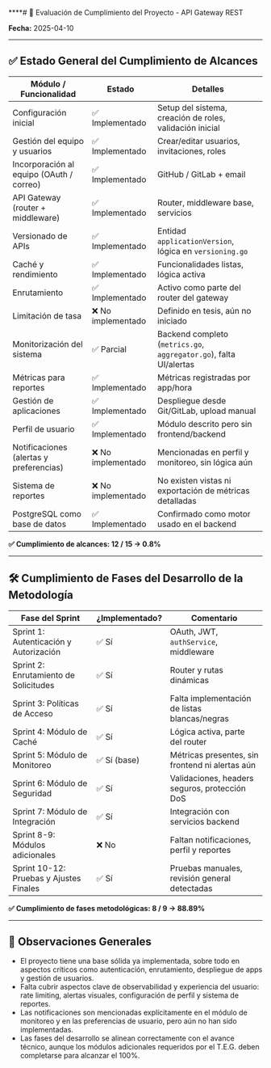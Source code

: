 ****# 🧪 Evaluación de Cumplimiento del Proyecto - API Gateway REST

**Fecha:** 2025-04-10

---

## ✅ Estado General del Cumplimiento de Alcances

| Módulo / Funcionalidad                   | Estado            | Detalles                                                           |
|------------------------------------------|-------------------|--------------------------------------------------------------------|
| Configuración inicial                    | ✅ Implementado    | Setup del sistema, creación de roles, validación inicial           |
| Gestión del equipo y usuarios            | ✅ Implementado    | Crear/editar usuarios, invitaciones, roles                         |
| Incorporación al equipo (OAuth / correo) | ✅ Implementado    | GitHub / GitLab + email                                            |
| API Gateway (router + middleware)        | ✅ Implementado    | Router, middleware base, servicios                                 |
| Versionado de APIs                       | ✅ Implementado    | Entidad `applicationVersion`, lógica en `versioning.go`            |
| Caché y rendimiento                      | ✅ Implementado    | Funcionalidades listas, lógica activa                              |
| Enrutamiento                             | ✅ Implementado    | Activo como parte del router del gateway                           |
| Limitación de tasa                       | ❌ No implementado | Definido en tesis, aún no iniciado                                 |
| Monitorización del sistema               | ✅ Parcial         | Backend completo (`metrics.go`, `aggregator.go`), falta UI/alertas |
| Métricas para reportes                   | ✅ Implementado    | Métricas registradas por app/hora                                  |
| Gestión de aplicaciones                  | ✅ Implementado    | Despliegue desde Git/GitLab, upload manual                         |
| Perfil de usuario                        | ✅ Implementado    | Módulo descrito pero sin frontend/backend                          |
| Notificaciones (alertas y preferencias)  | ❌ No implementado | Mencionadas en perfil y monitoreo, sin lógica aún                  |
| Sistema de reportes                      | ❌ No implementado | No existen vistas ni exportación de métricas detalladas            |
| PostgreSQL como base de datos            | ✅ Implementado    | Confirmado como motor usado en el backend                          |

**✅ Cumplimiento de alcances: 12 / 15 → 0.8%**

---

## 🛠️ Cumplimiento de Fases del Desarrollo de la Metodología

| Fase del Sprint                         | ¿Implementado? | Comentario                                      |
|-----------------------------------------|----------------|-------------------------------------------------|
| Sprint 1: Autenticación y Autorización  | ✅ Sí           | OAuth, JWT, `authService`, middleware           |
| Sprint 2: Enrutamiento de Solicitudes   | ✅ Sí           | Router y rutas dinámicas                        |
| Sprint 3: Políticas de Acceso           | ✅ Sí           | Falta implementación de listas blancas/negras   |
| Sprint 4: Módulo de Caché               | ✅ Sí           | Lógica activa, parte del router                 |
| Sprint 5: Módulo de Monitoreo           | ✅ Sí (base)    | Métricas presentes, sin frontend ni alertas aún |
| Sprint 6: Módulo de Seguridad           | ✅ Sí           | Validaciones, headers seguros, protección DoS   |
| Sprint 7: Módulo de Integración         | ✅ Sí           | Integración con servicios backend               |
| Sprint 8-9: Módulos adicionales         | ❌ No           | Faltan notificaciones, perfil y reportes        |
| Sprint 10-12: Pruebas y Ajustes Finales | ✅ Sí           | Pruebas manuales, revisión general detectadas   |

**✅ Cumplimiento de fases metodológicas: 8 / 9 → 88.89%**

---

## 📌 Observaciones Generales

- El proyecto tiene una base sólida ya implementada, sobre todo en aspectos críticos como autenticación, enrutamiento, despliegue de apps y gestión de usuarios.
- Falta cubrir aspectos clave de observabilidad y experiencia del usuario: rate limiting, alertas visuales, configuración de perfil y sistema de reportes.
- Las notificaciones son mencionadas explícitamente en el módulo de monitoreo y en las preferencias de usuario, pero aún no han sido implementadas.
- Las fases del desarrollo se alinean correctamente con el avance técnico, aunque los módulos adicionales requeridos por el T.E.G. deben completarse para alcanzar el 100%.

